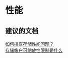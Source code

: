 <properties
    pageTitle="performance"
    description="性能"
    service="microsoft.classicstorage"
    resource="storageaccounts"
    authors="aashu"
    displayOrder=""
    selfHelpType="generic"
    supportTopicIds="32435974"
    resourceTags=""
    productPesIds="15629"
    cloudEnvironments="public"
/>


# 性能

## **建议的文档**
[如何排查存储性能问题？](http://go.microsoft.com/fwlink/?LinkId=785091)<br>
[存储帐户可缩放性限制是什么](http://go.microsoft.com/fwlink/?LinkId=785092)



<!--HONumber=Jul16_HO4-->


